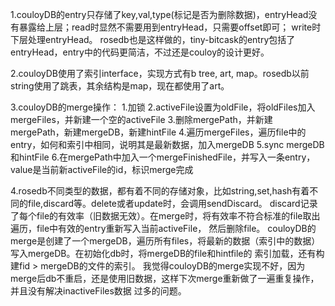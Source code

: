 1.couloyDB的entry只存储了key,val,type(标记是否为删除数据)，entryHead没有暴露给上层；read时显然不需要用到entryHead，只需要offset即可；
 write时下层处理entryHead。 rosedb也是这样做的，tiny-bitcask的entry包括了entryHead，entry中的代码更简洁，不过还是couloy的设计更好。

 2.couloyDB使用了索引interface，实现方式有b tree, art, map。rosedb以前string使用了跳表，其余结构是map，现在都使用了art。

3.couloyDB的merge操作：
    1.加锁
    2.activeFile设置为oldFile，将oldFiles加入mergeFiles，并新建一个空的activeFile
    3.删除mergePath，并新建mergePath，新建mergeDB，新建hintFile
    4.遍历mergeFiles，遍历file中的entry，如何和索引中相同，说明其是最新数据，加入mergeDB
    5.sync mergeDB和hintFile
    6.在mergePath中加入一个mergeFinishedFile，并写入一条entry，value是当前新activeFile的id，标识merge完成


4.rosedb不同类型的数据，都有着不同的存储对象，比如string,set,hash有着不同的file,discard等。delete或者update时，会调用sendDiscard。
 discard记录了每个file的有效率（旧数据无效）。在merge时，将有效率不符合标准的file取出遍历，file中有效的entry重新写入当前activeFile，
 然后删除file。
 couloyDB的merge是创建了一个mergeDB，遍历所有files，将最新的数据（索引中的数据）写入mergeDB。在初始化db时，将mergeDB的file和hintfile的
 索引加载，还有构建fid > mergeDB的文件的索引。
 我觉得couloyDB的merge实现不好，因为merge后db不重启，还是使用旧数据，这样下次merge重新做了一遍重复操作，并且没有解决inactiveFiles数据
 过多的问题。

